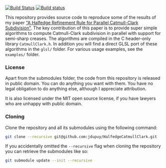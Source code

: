 [![Build Status](https://travis-ci.com/jdupuy/HalfedgeCatmullClark.svg?branch=master)](https://travis-ci.com/jdupuy/HalfedgeCatmullClark)
[![Build status](https://ci.appveyor.com/api/projects/status/sqogwscp9vscyo7s?svg=true)](https://ci.appveyor.com/project/jdupuy/halfedgecatmullclark)

This repository provides source code to reproduce some of the results of my paper ["A Halfedge Refinement Rule for Parallel Catmull-Clark Subdivision"](https://onrendering.com/).
The key contribution of this paper is to provide super simple algorithms to compute 
Catmull-Clark subdivision in parallel with support for semi-sharp creases. The algorithms are compiled in the C header-only library `CatmullClark.h`. In addition you will find a direct GLSL port of these algorithms in the 
`glsl/` folder. For various usage examples, see the `examples/` folder.

### License

Apart from the submodules folder, the code from this repository is released in public domain. You can do anything you want with them. You have no legal obligation to do anything else, although I appreciate attribution.

It is also licensed under the MIT open source license, if you have lawyers who are unhappy with public domain.

### Cloning

Clone the repository and all its submodules using the following command:
```sh
git clone --recursive git@github.com:jdupuy/HalfedgeCatmullClark.git
```

If you accidentally omitted the `--recursive` flag when cloning the repository you can retrieve the submodules like so:
```sh
git submodule update --init --recursive
